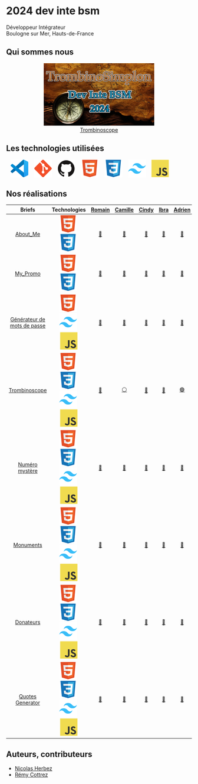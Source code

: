 # 2024 dev inte bsm

Développeur Intégrateur  
Boulogne sur Mer, Hauts-de-France

## Qui sommes nous

<figure>
    <div align="center">
        <a href="https://2024-dev-inte-bsm.github.io/trombi-lt">
            <img src="./img/trombi.png" alt="trombi.png" style="width: 300px !important;">
        </a>
    </div>
    <div align="center">
        <figcaption>
            <a href="https://2024-dev-inte-bsm.github.io/trombi-lt" align="center">Trombinoscope</a>
        </figcaption>
    </div>
</figure>

## Les technologies utilisées

&nbsp;&nbsp;
![img_vscode](./img/vscode.svg)
&nbsp;&nbsp;
![img_git](./img/git.svg)
&nbsp;&nbsp;
![img_github](./img/github.svg)
&nbsp;&nbsp;
![img_html](./img/html.svg)
&nbsp;&nbsp;
![img_css](./img/css.svg)
&nbsp;&nbsp;
![img_tailwind](./img/tailwind.svg)
&nbsp;&nbsp;
![img_javascript](./img/javascript.svg)

## Nos réalisations

| Briefs | Technologies | <a href="https://github.com/Romain-Accary">Romain</a> | <a href="https://github.com/CamilleDev62">Camille</a> | <a href="https://github.com/cindcht">Cindy</a> | <a href="https://github.com/IbraDiouf">Ibra</a> | <a href="https://github.com/AdrienE62">Adrien</a> | <a href="https://github.com/Doryane24">Doryane</a> | <a href="https://github.com/Luzdeveloper">Florian</a> | <a href="https://github.com/gaetanlaurent">Gaëtan</a> | <a href="https://github.com/Jlouvet22">Jonathan</a> | <a href="https://github.com/LeoTellier62">Léo</a> | <a href="https://github.com/VAN-LANCKER-Steeve">Steeve</a> |
| :----: | :----: | :----: | :----: | :----: | :----: | :----: | :----: | :----: | :----: | :----: | :----: | :----: |
| [About_Me](https://github.com/2024-dev-inte-bsm/about_me) | ![img_html](./img/html.svg)&nbsp;![img_css](./img/css.svg)&nbsp; | <a href="https://github.com/2024-dev-inte-bsm/about_me-ra">🔗</a> | <a href="https://github.com/2024-dev-inte-bsm/about_me-cb">🔗</a> | <a href="https://github.com/2024-dev-inte-bsm/about_me-cd">🔗</a> | <a href="https://github.com/2024-dev-inte-bsm/about_me-pid">🔗</a> | <a href="https://github.com/2024-dev-inte-bsm/about_me-ae">🔗</a> | <a href="https://github.com/2024-dev-inte-bsm/about_me-dl">🔗</a> | <a href="https://github.com/2024-dev-inte-bsm/about_me-fl">🔗</a> | <a href="https://github.com/2024-dev-inte-bsm/about_me-gl">🔗</a> | <a href="https://github.com/2024-dev-inte-bsm/about_me-jl">🔗</a> | <a href="https://github.com/2024-dev-inte-bsm/about_me-lt">🔗</a> | <a href="https://github.com/2024-dev-inte-bsm/about_me-sv">🔗</a> |
| [My_Promo](https://github.com/2024-dev-inte-bsm/my_promo) | ![img_html](./img/html.svg)&nbsp;![img_css](./img/css.svg)&nbsp; | <a href="https://github.com/2024-dev-inte-bsm/my_promo-ra">🔗</a> | <a href="https://github.com/2024-dev-inte-bsm/my_promo-cb">🔗</a> | <a href="https://github.com/2024-dev-inte-bsm/my_promo-cd">🔗</a> | <a href="https://github.com/2024-dev-inte-bsm/my_promo-pid">🔗</a> | <a href="https://github.com/2024-dev-inte-bsm/my_promo-ae">🔗</a> | <a href="https://github.com/2024-dev-inte-bsm/my_promo-dl">🔗</a> | <a href="https://github.com/2024-dev-inte-bsm/my_promo-fl">🔗</a> | <a href="https://github.com/2024-dev-inte-bsm/my_promo-gl">🔗</a> | <a href="https://github.com/2024-dev-inte-bsm/my_promo-jl">🔗</a> | <a href="https://github.com/2024-dev-inte-bsm/my_promo-lt">🔗</a> | <a href="https://github.com/2024-dev-inte-bsm/my_promo-sv">🔗</a> |
| [Générateur de mots de passe](https://github.com/2024-dev-inte-bsm/password-generator) | ![img_html](./img/html.svg)&nbsp;![img_tailwind](./img/tailwind.svg)&nbsp;![img_javascript](./img/javascript.svg) | <a href="https://github.com/2024-dev-inte-bsm/password-generator-ra">🔗</a> | <a href="https://github.com/2024-dev-inte-bsm/password-generator-cb">🔗</a> | <a href="https://github.com/2024-dev-inte-bsm/password-generator-cd">🔗</a> | <a href="https://github.com/2024-dev-inte-bsm/password-generator-pid">🔗</a> | <a href="https://github.com/2024-dev-inte-bsm/password-generator-ae">🔗</a> | <a href="https://github.com/2024-dev-inte-bsm/password-generator-dl">🔗</a> | <a href="https://github.com/2024-dev-inte-bsm/password-generator-fl">🔗</a> | <a href="https://github.com/2024-dev-inte-bsm/password-generator-gl">🔗</a> | <a href="https://github.com/2024-dev-inte-bsm/password-generator-jl">🔗</a> | <a href="https://github.com/2024-dev-inte-bsm/password-generator-lt">🔗</a> | <a href="https://github.com/2024-dev-inte-bsm/password-generator-sv">🔗</a> |
| [Trombinoscope](https://github.com/2024-dev-inte-bsm/trombi) | ![img_html](./img/html.svg)&nbsp;![img_css](./img/css.svg)&nbsp;![img_tailwind](./img/tailwind.svg)&nbsp;![img_javascript](./img/javascript.svg) | <a href="https://github.com/2024-dev-inte-bsm/trombi-ra">🔵</a> | <a href="https://github.com/2024-dev-inte-bsm/trombi-fl">⚪</a> | <a href="https://github.com/2024-dev-inte-bsm/trombi-gl">🔴</a> | <a href="https://github.com/2024-dev-inte-bsm/trombi-ra">🔵</a> | <a href="https://github.com/2024-dev-inte-bsm/trombi-ae">🟢</a> | <a href="https://github.com/2024-dev-inte-bsm/trombi-ra">🔵</a> | <a href="https://github.com/2024-dev-inte-bsm/trombi-fl">⚪</a> | <a href="https://github.com/2024-dev-inte-bsm/trombi-gl">🔴</a> | <a href="https://github.com/2024-dev-inte-bsm/trombi-lt">⚫</a> | <a href="https://github.com/2024-dev-inte-bsm/trombi-lt">⚫</a> | <a href="https://github.com/2024-dev-inte-bsm/trombi-ae">🟢</a> |
| [Numéro mystère](https://github.com/2024-dev-inte-bsm/mystery-number) | ![img_html](./img/html.svg)&nbsp;![img_css](./img/css.svg)&nbsp;![img_tailwind](./img/tailwind.svg)&nbsp;![img_javascript](./img/javascript.svg) | <a href="https://github.com/2024-dev-inte-bsm/mystery-number-ra">🔗</a> | <a href="https://github.com/2024-dev-inte-bsm/mystery-number-cb">🔗</a> | <a href="https://github.com/2024-dev-inte-bsm/mystery-number-cd">🔗</a> | <a href="https://github.com/2024-dev-inte-bsm/mystery-number-pid">🔗</a> | <a href="https://github.com/2024-dev-inte-bsm/mystery-number-ae">🔗</a> | <a href="https://github.com/2024-dev-inte-bsm/mystery-number-dl">🔗</a> | <a href="https://github.com/2024-dev-inte-bsm/mystery-number-fl">🔗</a> | <a href="https://github.com/2024-dev-inte-bsm/mystery-number-gl">🔗</a> | <a href="https://github.com/2024-dev-inte-bsm/mystery-number-jl">🔗</a> | <a href="https://github.com/2024-dev-inte-bsm/mystery-number-lt">🔗</a> | <a href="https://github.com/2024-dev-inte-bsm/mystery-number-sv">🔗</a> |
| [Monuments](https://github.com/2024-dev-inte-bsm/monuments) | ![img_html](./img/html.svg)&nbsp;![img_css](./img/css.svg)&nbsp;![img_tailwind](./img/tailwind.svg)&nbsp;![img_javascript](./img/javascript.svg) | <a href="https://github.com/2024-dev-inte-bsm/monuments-ra">🔗</a> | <a href="https://github.com/2024-dev-inte-bsm/monuments-cb">🔗</a> | <a href="https://github.com/2024-dev-inte-bsm/monuments-cd">🔗</a> | <a href="https://github.com/2024-dev-inte-bsm/monuments-pid">🔗</a> | <a href="https://github.com/2024-dev-inte-bsm/monuments-ae">🔗</a> | <a href="https://github.com/2024-dev-inte-bsm/monuments-dl">🔗</a> | <a href="https://github.com/2024-dev-inte-bsm/monuments-fl">🔗</a> | <a href="https://github.com/2024-dev-inte-bsm/monuments-gl">🔗</a> | <a href="https://github.com/2024-dev-inte-bsm/monuments-jl">🔗</a> | <a href="https://github.com/2024-dev-inte-bsm/monuments-lt">🔗</a> | <a href="https://github.com/2024-dev-inte-bsm/monuments-sv">🔗</a> |
| [Donateurs](https://github.com/2024-dev-inte-bsm/donators-list) | ![img_html](./img/html.svg)&nbsp;![img_css](./img/css.svg)&nbsp;![img_tailwind](./img/tailwind.svg)&nbsp;![img_javascript](./img/javascript.svg) | <a href="https://github.com/2024-dev-inte-bsm/donators-list-ra">🔗</a> | <a href="https://github.com/2024-dev-inte-bsm/donators-list-cb">🔗</a> | <a href="https://github.com/2024-dev-inte-bsm/donators-list-cd">🔗</a> | <a href="https://github.com/2024-dev-inte-bsm/donators-list-pid">🔗</a> | <a href="https://github.com/2024-dev-inte-bsm/donators-list-ae">🔗</a> | <a href="https://github.com/2024-dev-inte-bsm/donators-list-dl">🔗</a> | <a href="https://github.com/2024-dev-inte-bsm/donators-list-fl">🔗</a> | <a href="https://github.com/2024-dev-inte-bsm/donators-list-gl">🔗</a> | <a href="https://github.com/2024-dev-inte-bsm/donators-list-jl">🔗</a> | <a href="https://github.com/2024-dev-inte-bsm/donators-list-lt">🔗</a> | <a href="https://github.com/2024-dev-inte-bsm/donators-list-sv">🔗</a> |
| [Quotes Generator](https://github.com/2024-dev-inte-bsm/quote-generator) | ![img_html](./img/html.svg)&nbsp;![img_css](./img/css.svg)&nbsp;![img_tailwind](./img/tailwind.svg)&nbsp;![img_javascript](./img/javascript.svg) | <a href="https://github.com/2024-dev-inte-bsm/quote-generator-ra">🔗</a> | <a href="https://github.com/2024-dev-inte-bsm/quote-generator-cb">🔗</a> | <a href="https://github.com/2024-dev-inte-bsm/quote-generator-cd">🔗</a> | <a href="https://github.com/2024-dev-inte-bsm/quote-generator-pid">🔗</a> | <a href="https://github.com/2024-dev-inte-bsm/quote-generator-ae">🔗</a> | <a href="https://github.com/2024-dev-inte-bsm/quote-generator-dl">🔗</a> | <a href="https://github.com/2024-dev-inte-bsm/quote-generator-fl">🔗</a> | <a href="https://github.com/2024-dev-inte-bsm/quote-generator-gl">🔗</a> | <a href="https://github.com/2024-dev-inte-bsm/quote-generator-jl">🔗</a> | <a href="https://github.com/2024-dev-inte-bsm/quote-generator-lt">🔗</a> | <a href="https://github.com/2024-dev-inte-bsm/quote-generator-sv">🔗</a> |

## Auteurs, contributeurs

* [Nicolas Herbez](https://github.com/nicolas-herbez)
* [Rémy Cottrez](https://github.com/RemyCTRZ)
